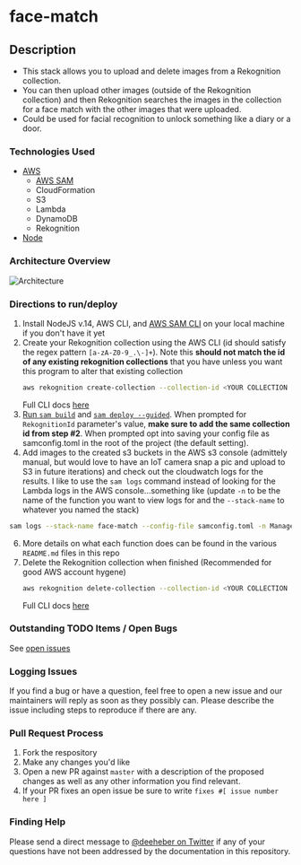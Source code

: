 # face-match

## Description
- This stack allows you to upload and delete images from a Rekognition collection.
- You can then upload other images (outside of the Rekognition collection) and then Rekognition searches the images in the collection for a face match with the other images that were uploaded.
- Could be used for facial recognition to unlock something like a diary or a door.

### Technologies Used
- [AWS](https://aws.amazon.com/)
  - [AWS SAM](https://aws.amazon.com/serverless/sam/)
  - CloudFormation
  - S3
  - Lambda
  - DynamoDB
  - Rekognition
- [Node](https://nodejs.org/en/)

### Architecture Overview
![Architecture](https://user-images.githubusercontent.com/12616554/142489428-4a4aa476-5dbf-41a1-96fe-b84fceabcf70.png)

### Directions to run/deploy
1. Install NodeJS v.14, AWS CLI, and [AWS SAM CLI](https://docs.aws.amazon.com/serverless-application-model/latest/developerguide/serverless-sam-cli-install.html) on your local machine if you don't have it yet
2. Create your Rekognition collection using the AWS CLI (id should satisfy the regex pattern `[a-zA-Z0-9_.\-]+`). Note this **should not match the id of any existing rekognition collections** that you have unless you want this program to alter that existing collection
    ```bash
    aws rekognition create-collection --collection-id <YOUR COLLECTION ID HERE>
    ```
    Full CLI docs [here](https://docs.aws.amazon.com/cli/latest/reference/rekognition/create-collection.html)
4. [Run `sam build`](https://docs.aws.amazon.com/serverless-application-model/latest/developerguide/sam-cli-command-reference-sam-build.html) and [`sam deploy --guided`](https://docs.aws.amazon.com/serverless-application-model/latest/developerguide/sam-cli-command-reference-sam-deploy.html). When prompted for `RekognitionId` parameter's value, **make sure to add the same collection id from step #2**. When prompted opt into saving your config file as samconfig.toml in the root of the project (the default setting).
5. Add images to the created s3 buckets in the AWS s3 console (admittely manual, but would love to have an IoT camera snap a pic and upload to S3 in future iterations) and check out the cloudwatch logs for the results. I like to use the `sam logs` command instead of looking for the Lambda logs in the AWS console...something like (update `-n` to be the name of the function you want to view logs for and the `--stack-name` to whatever you named the stack)
  ```bash
  sam logs --stack-name face-match --config-file samconfig.toml -n ManageCollection --tail
  ```
6. More details on what each function does can be found in the various `README.md` files in this repo
7. Delete the Rekognition collection when finished (Recommended for good AWS account hygene)
    ```bash
    aws rekognition delete-collection --collection-id <YOUR COLLECTION ID HERE>
    ```
    Full CLI docs [here](https://docs.aws.amazon.com/cli/latest/reference/rekognition/delete-collection.html)

### Outstanding TODO Items / Open Bugs
See [open issues](https://github.com/deeheber/face-match/issues)

### Logging Issues
If you find a bug or have a question, feel free to open a new issue and our maintainers will reply as soon as they possibly can. Please describe the issue including steps to reproduce if there are any.

### Pull Request Process
1. Fork the respository
2. Make any changes you'd like
3. Open a new PR against `master` with a description of the proposed changes as well as any other information you find relevant.
4. If your PR fixes an open issue be sure to write `fixes #[ issue number here ]`

### Finding Help
Please send a direct message to [@deeheber on Twitter](https://twitter.com/deeheber) if any of your questions have not been addressed by the documentation in this repository.
